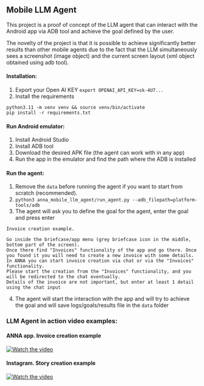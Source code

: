 ## Mobile LLM Agent

This project is a proof of concept of the LLM agent that can interact with the Android app via ADB tool and achieve the goal defined by the user.

The novelty of the project is that it is possible to achieve significantly better results than other mobile agents due to the fact that the LLM simultaneously sees a screenshot (image object) and the current screen layout (xml object obtained using adb tool).

#### Installation:
1. Export your Open AI KEY 
`export OPENAI_API_KEY=sk-4U7...`
2. Install the requirements
```
python3.11 -m venv venv && source venv/bin/activate
pip install -r requirements.txt
```

#### Run Android emulator:
1. Install Android Studio
2. Install ADB tool
3. Download the desired APK file (the agent can work with in any app)
4. Run the app in the emulator and find the path where the ADB is installed

#### Run the agent:
1. Remove the `data` before running the agent if you want to start from scratch (recommended).
2. `python3 anna_mobile_llm_agent/run_agent.py --adb_filepath=platform-tools/adb`
3. The agent will ask you to define the goal for the agent, enter the goal and press enter
```
Invoice creation example.

Go inside the briefcase/app menu (grey briefcase icon in the middle, bottom part of the screen).
Once there find "Invoices" functionality of the app and go there. Once you found it you will need to create a new invoice with some details.
In ANNA you can start invoice creation via chat or via the "Invoices" functionality.
Please start the creation from the "Invoices" functionality, and you will be redirected to the chat eventually.
Details of the invoice are not important, but enter at least 1 detail using the chat input
```
4. The agent will start the interaction with the app and will try to achieve the goal and will save logs/goals/results file in the `data` folder

### LLM Agent in action video examples:
#### ANNA app. Invoice creation example
[![Watch the video](https://img.youtube.com/vi/8X7OSHMQv38/0.jpg)](https://youtu.be/8X7OSHMQv38)

#### Instagram. Story creation example
[![Watch the video](https://img.youtube.com/vi/6_5oIGbe1Bc/0.jpg)](https://youtu.be/6_5oIGbe1Bc)
